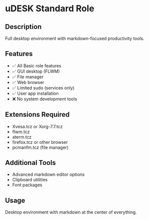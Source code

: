 # uDESK Standard Role

## Description
Full desktop environment with markdown-focused productivity tools.

## Features
- ✅ All Basic role features
- ✅ GUI desktop (FLWM)
- ✅ File manager
- ✅ Web browser
- ✅ Limited sudo (services only)
- ✅ User app installation
- ❌ No system development tools

## Extensions Required
- Xvesa.tcz or Xorg-7.7.tcz
- flwm.tcz
- aterm.tcz
- firefox.tcz or other browser
- pcmanfm.tcz (file manager)

## Additional Tools
- Advanced markdown editor options
- Clipboard utilities
- Font packages

## Usage
Desktop environment with markdown at the center of everything.
